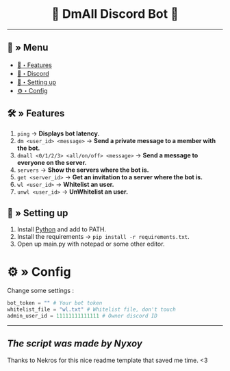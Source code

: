 <h1 align="center">
 🌿 DmAll Discord Bot 🤖
</h1>

---
## <a id="menu"></a>🔱 » Menu

- [🔰・Features](#features)
- [🌌・Discord](https://discord.gg/7wuewVZpRB)
- [🎉・Setting up](#setup)
- [⚙・Config](#config)


## <a id="features"></a>🛠 » Features
1. `ping` → **Displays bot latency.**
2. `dm <user_id> <message>` → **Send a private message to a member with the bot.**
3. `dmall <0/1/2/3> <all/on/off> <message>` → **Send a message to everyone on the server.**
4. `servers` → **Show the servers where the bot is.**
5. `get <server_id>` → **Get an invitation to a server where the bot is.**
6. `wl <user_id>` → **Whitelist an user.**
7. `unwl <user_id>` → **UnWhitelist an user.**

## <a id="setup"></a> 📁 » Setting up

1. Install [Python](https://www.python.org/downloads/) and add to PATH.
2. Install the requirements → `pip install -r requirements.txt`.
3. Open up main.py with notepad or some other editor.

# <a id="config"></a>⚙ » Config
Change some settings :

```py
bot_token = "" # Your bot token
whitelist_file = "wl.txt" # Whitelist file, don't touch
admin_user_id = 11111111111111 # Owner discord ID
```
---
*The script was made by Nyxoy*
---

Thanks to Nekros for this nice readme template that saved me time. <3
